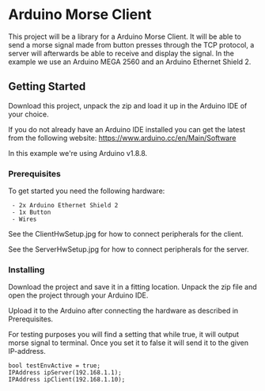 # Arduino Morse Client

This project will be a library for a Arduino Morse Client.
It will be able to send a morse signal made from button presses through the TCP protocol,
a server will afterwards be able to receive and display the signal.
In the example we use an Arduino MEGA 2560 and an Arduino Ethernet Shield 2.

## Getting Started

Download this project, unpack the zip and load it up in the Arduino IDE of your choice.

If you do not already have an Arduino IDE installed you can get the latest from the following website:
https://www.arduino.cc/en/Main/Software

In this example we're using Arduino v1.8.8.

### Prerequisites

To get started you need the following hardware:

``` - 2x Arduino MEGA 2560(Or something like it).
 - 2x Arduino Ethernet Shield 2
 - 1x Button
 - Wires
```

See the ClientHwSetup.jpg for how to connect peripherals for the client.

See the ServerHwSetup.jpg for how to connect peripherals for the server.

### Installing

Download the project and save it in a fitting location. Unpack the zip file and open the project through your Arduino IDE.

Upload it to the Arduino after connecting the hardware as described in Prerequisites.

For testing purposes you will find a setting that while true, it will output morse signal to terminal. Once you set it to false it will send it to the given IP-address.
```
bool testEnvActive = true;
IPAddress ipServer(192.168.1.1);
IPAddress ipClient(192.168.1.10);

```